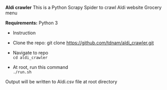 **Aldi crawler**
This is a Python Scrapy Spider to crawl Aldi website Grocery menu </br>

**Requirements:**
Python 3

- Instruction

- Clone the repo: git clone https://github.com/tdnam/aldi_crawler.git
- Navigate to repo </br>
  `cd aldi_crawler` </br>

- At root, run this command </br>
  `./run.sh`

Output will be written to Aldi.csv file at root directory
